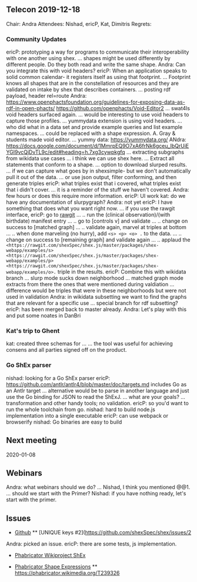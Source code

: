 ## Telecon 2019-12-18
Chair: Andra
Attendees: Nishad, ericP, Kat, Dimitris
Regrets:

### Community Updates
ericP: prototyping a way for programs to communicate their interoperability with one another using shex.
... shapes might be used differently by different people. Do they both read and write the same shape.
Andra: Can you integrate this with void headers?
ericP: When an application speaks to solid common calendar- it registers itself as using that footprint. 
... Footprint knows all shapes that are in the constellation of resources and they are validated on intake by shex that describes containers.
... posting rdf payload, header rel=route
Andra: https://www.openphactsfoundation.org/guidelines-for-exposing-data-as-rdf-in-open-phacts/ https://github.com/openphacts/Void-Editor2
... swat4ls void headers surfaced again.
... would be interesting to use void headers to capture those profiles.
... yummydata extension is using void headers.
... who did what in a data set and provide example queries and list example namespaces. 
... could be replaced with a shape expression. A. Gray & students made void editor.
... yummy data: https://yummydata.org/
ANdra: https://docs.google.com/document/d/1MmrpEQ9O7xA6frNk6gceu_IbQrUiEYGI9vcQjDvTL9c/edit#heading=h.7xg3cywpkgfq
... extracting subgraphs from wikidata use cases
... i think we can use shex here.
... Extract all statements that conform to a shape.
... option to download slurped results.
... if we can capture what goes by in shexsimple- but we don't automatically pull it out of the data.
... or use json output, filter conforming, and then generate triples
ericP: what triples exist that i covered, what triples exist that i didn't cover.
... it is a reminder of the stuff we haven't covered.
Andra: few hours or does this require more information.
ericP: UI work
kat: do we have any documentation of slurpygraph?
Andra: not yet
ericP: I have something that does what you want right now.
... if you use the rawgit interface, 
ericP: go to [rawgit](https://rawgit.com/shexSpec/shex.js/master/packages/shex-webapp/doc/shex-simple.html)
... .. run the (clinical observation)/(with birthdate) manifest entry
... .. go to [controls v] and validate
... .. change on success to \[matched graph]
... .. validate again, marvel at triples at bottom
... .. when done marveling (no hurry), add `<s> <p> <o> .` to the data.
... .. change on success to \[remaining graph] and validate again
... .. applaud the `<https://rawgit.com/shexSpec/shex.js/master/packages/shex-webapp/examples/s> <https://rawgit.com/shexSpec/shex.js/master/packages/shex-webapp/examples/p> <https://rawgit.com/shexSpec/shex.js/master/packages/shex-webapp/examples/o>.` triple in the results.
ericP: Combine this with wikidata branch
... slurp mode sucks down neighborhood
... matched graph mode extracts from there the ones that were mentioned during valdiation
... difference would be triples that were in these neighborhoods but were not used in validation
Andra: in wikidata subsetting we want to find the graphs that are relevant for a specific use
... special branch for rdf subsetting?
ericP: has been merged back to master already.
Andra: Let's play with this and put some noates in DanBri

### Kat's trip to Ghent

kat: created three schemas for ...
... the tool was useful for achieving consens and all parties signed off on the product.

### Go ShEx parser

nishad: looking for a Go ShEx parser
ericP: https://github.com/antlr/antlr4/blob/master/doc/targets.md includes Go as an Antlr target
... alternative would be to parse in another language and just use the Go binding for JSON to read the ShExJ.
... what are your goals?
... transformation and other handy tools; no validation.
ericP: so you'd want to run the whole toolchain from go.
nishad: hard to build node.js implementation into a single executable
ericP: can use webpack or browserify
nishad: Go binaries are easy to build


## Next meeting
  2020-01-08

## Webinars

Andra: what webinars should we do?
... Nishad, I think you mentioned @@1.
... should we start with the Primer?
Nishad: if you have nothing ready, let's start with the primer.


## Issues
  * [Github](https://github.com/shexSpec/shex/issues)
  ** [UNIQUE keys #2](https://github.com/shexSpec/shex/issues/2

Andra: picked an issue.
ericP: there are some tests, js implementation. 


  * [Phabricator Wikiproject ShEx](https://phabricator.wikimedia.org/project/view/3356/)
  

  * [Phabricator Shape Expressions](https://phabricator.wikimedia.org/project/view/3789/)
  ** https://phabricator.wikimedia.org/T239326
   

